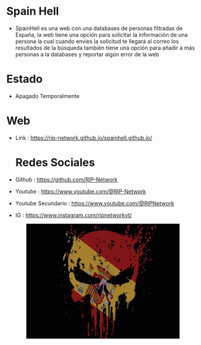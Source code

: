 # Spain Hell

* SpainHell es una web con una databases de personas filtradas de España, la web tiene una opción para solicitar la información de una persona la cual cuando envíes la solicitud te llegará al correo los resultados de la búsqueda también tiene una opción para añadir a más personas a la databases y reportar algún error de la web

# Estado 

* Apagado Temporalmente

# Web 

* Link : https://rip-network.github.io/spainhell.github.io/

  # Redes Sociales

* Github : https://github.com/RIP-Network
  
* Youtube : https://www.youtube.com/@RIP-Network
  
* Youtube Secundario : https://www.youtube.com/@RIPNetwork
  
* IG : https://www.instagram.com/ripnetworkyt/

<p align="center"> <img width="400" height="300" src="https://github.com/RIP-Network/spainhell.github.io/blob/main/spainhell.jpg"> </p>
